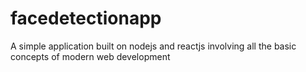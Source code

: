 # facedetectionapp
A simple application built on nodejs and reactjs involving all the basic concepts of modern web development
